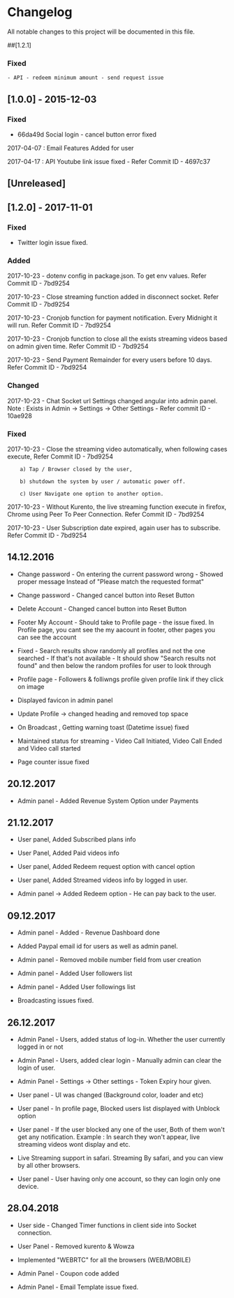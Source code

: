 # Changelog

All notable changes to this project will be documented in this file.

##[1.2.1]

### Fixed

	- API - redeem minimum amount - send request issue 

## [1.0.0] - 2015-12-03

### Fixed

- 66da49d Social login - cancel button error fixed


2017-04-07 : Email Features Added for user

2017-04-17 : API Youtube link issue fixed - Refer Commit ID -  4697c37

## [Unreleased]

## [1.2.0] - 2017-11-01

### Fixed

- Twitter login issue fixed.

### Added 

2017-10-23 - dotenv config in package.json. To get env values. Refer Commit ID - 7bd9254

2017-10-23 - Close streaming function added in disconnect socket. Refer Commit ID - 7bd9254

2017-10-23 - Cronjob function for payment notification. Every Midnight it will run. Refer Commit ID - 7bd9254

2017-10-23 - Cronjob function to close all the exists streaming videos based on admin given time. Refer Commit ID - 7bd9254

2017-10-23 - Send Payment Remainder for every users before 10 days. Refer Commit ID - 7bd9254

### Changed

2017-10-23 - Chat Socket url Settings changed angular into admin panel. Note : Exists in Admin -> Settings ->  Other Settings - Refer commit ID - 10ae928


### Fixed

2017-10-23 - Close the streaming video automatically, when following cases execute, Refer Commit ID - 7bd9254

        a) Tap / Browser closed by the user,

        b) shutdown the system by user / automatic power off.

        c) User Navigate one option to another option.

2017-10-23 - Without Kurento, the live streaming function execute in firefox, Chrome using Peer To Peer Connection. Refer Commit ID - 7bd9254

2017-10-23 - User Subscription date expired, again user has to subscribe. Refer Commit ID - 7bd9254

## 14.12.2016

- Change password - On entering the current password wrong - Showed proper message Instead of "Please match the requested format"

- Change password -  Changed cancel button into Reset Button

- Delete Account -  Changed cancel button into Reset Button

- Footer My Account - Should take to Profile page - the issue fixed. In Profile page, you cant see the my aacount in footer, other pages you can see the account

- Fixed - Search results show randomly all profiles and not the one searched - If that's not available - It should show "Search results not found" and then below the random profiles for user to look through 

- Profile page - Followers & folliwngs profile given profile link if they click on image

- Displayed favicon in admin panel

- Update Profile -> changed heading and removed top space

- On Broadcast , Getting warning toast (Datetime issue) fixed

- Maintained status for streaming - Video Call Initiated, Video Call Ended and Video call started

- Page counter issue fixed

## 20.12.2017

- Admin panel - Added Revenue System Option under Payments

## 21.12.2017

- User panel, Added Subscribed plans info

- User Panel, Added Paid videos info

- User panel, Added Redeem request option with cancel option

- User panel, Added Streamed videos info by logged in user.

- Admin panel -> Added Redeem option - He can pay back to the user.


## 09.12.2017

- Admin panel - Added - Revenue Dashboard done

- Added Paypal email id for users as well as admin panel.

- Admin panel - Removed mobile number field from user creation 

- Admin panel - Added User followers list

- Admin panel - Added User followings list

- Broadcasting issues fixed.


## 26.12.2017

- Admin Panel - Users, added status of log-in. Whether the user currently logged in or not

- Admin Panel - Users, added clear login - Manually admin can clear the login of user.

- Admin Panel - Settings -> Other settings - Token Expiry hour given.

- User panel - UI was changed (Background color, loader and etc)

- User panel - In profile page, Blocked users list displayed with Unblock option

- User panel - If the user blocked any one of the user, Both of them won't get any notification. Example : In search they won't appear, live streaming videos wont display and etc.

- Live Streaming support in safari. Streaming By safari, and you can view by all other browsers.

- User panel - User having only one account, so they can login only one device.

## 28.04.2018

- User side - Changed Timer functions in client side into Socket connection.

- User Panel - Removed kurento & Wowza

- Implemented "WEBRTC" for all the browsers (WEB/MOBILE)

- Admin Panel - Coupon code added

- Admin Panel - Email Template issue fixed.
